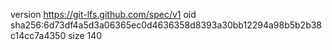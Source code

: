 version https://git-lfs.github.com/spec/v1
oid sha256:6d73df4a5d3a06365ec0d4636358d8393a30bb12294a98b5b2b38c14cc7a4350
size 140
